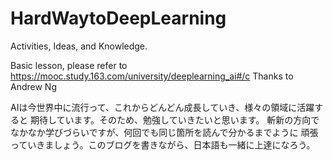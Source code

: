 # HardWaytoDeepLearning

Activities, Ideas, and Knowledge.

Basic lesson, please refer to https://mooc.study.163.com/university/deeplearning_ai#/c
Thanks to Andrew Ng

AIは今世界中に流行って、これからどんどん成長していき、様々の領域に活躍すると
期待しています。そのため、勉強していきたいと思います。
斬新の方向でなかなか学びづらいですが、何回でも同じ箇所を読んで分かるまでように
頑張っていきましょう。このブログを書きながら、日本語も一緒に上達になろう。
